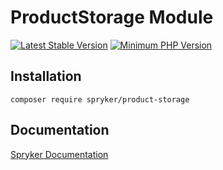 # ProductStorage Module
[![Latest Stable Version](https://poser.pugx.org/spryker/product-storage/v/stable.svg)](https://packagist.org/packages/spryker/product-storage)
[![Minimum PHP Version](https://img.shields.io/badge/php-%3E%3D%207.3-8892BF.svg)](https://php.net/)

## Installation

```
composer require spryker/product-storage
```

## Documentation

[Spryker Documentation](https://spryker.github.io)
